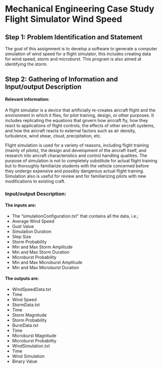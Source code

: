 # Mechanical Engineering Case Study Flight Simulator Wind Speed

## Step 1: Problem Identification and Statement
The goal of this assignment is to develop a software to generate a computer simulation of wind speed for a flight simulator, this includes creating data for wind speed, storm and microburst. This program is also aimed at identifying the storm.

## Step 2: Gathering of Information and Input/output Description
#### Relevant information:
A flight simulator is a device that artificially re-creates aircraft flight and the environment in which it flies, for pilot training, design, or other purposes. It includes replicating the equations that govern how aircraft fly, how they react to applications of flight controls, the effects of other aircraft systems, and how the aircraft reacts to external factors such as air density, turbulence, wind shear, cloud, precipitation, etc.

Flight simulation is used for a variety of reasons, including flight training (mainly of pilots), the design and development of the aircraft itself, and research into aircraft characteristics and control handling qualities. The purpose of simulation is not to completely substitute for actual flight training but to thoroughly familiarize students with the vehicle concerned before they undergo expensive and possibly dangerous actual flight training. Simulation also is useful for review and for familiarizing pilots with new modifications to existing craft.

### Input/output Description:
#### The inputs are:
- The “simulationConfiguration.txt” that contains all the data, i.e.;
- Average Wind Speed
- Gust Value
- Simulation Duration
- Step Size
- Storm Probability
- Min and Max Storm Amplitude
- Min and Max Storm Duration
- Microburst Probability
- Min and Max Microburst Amplitude
- Min and Max Microburst Duration

#### The outputs are:
- WindSpeedData.txt
- Time
- Wind Speed 
- StormData.txt
- Time
- Storm Magnitude
- Storm Probability
- BurstData.txt 
- Time
- Microburst Magnitude
- Microburst Probability 
- WindSimulation.txt
- Time
- Wind Simulation
- Binary Value
